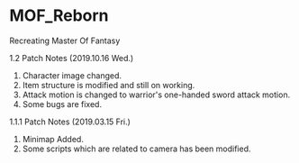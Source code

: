 # MOF_Reborn
Recreating Master Of Fantasy

1.2 Patch Notes (2019.10.16 Wed.)
1. Character image changed.
2. Item structure is modified and still on working.
3. Attack motion is changed to warrior's one-handed sword attack motion.
4. Some bugs are fixed.

1.1.1 Patch Notes (2019.03.15 Fri.)
1. Minimap Added.
2. Some scripts which are related to camera has been modified.
